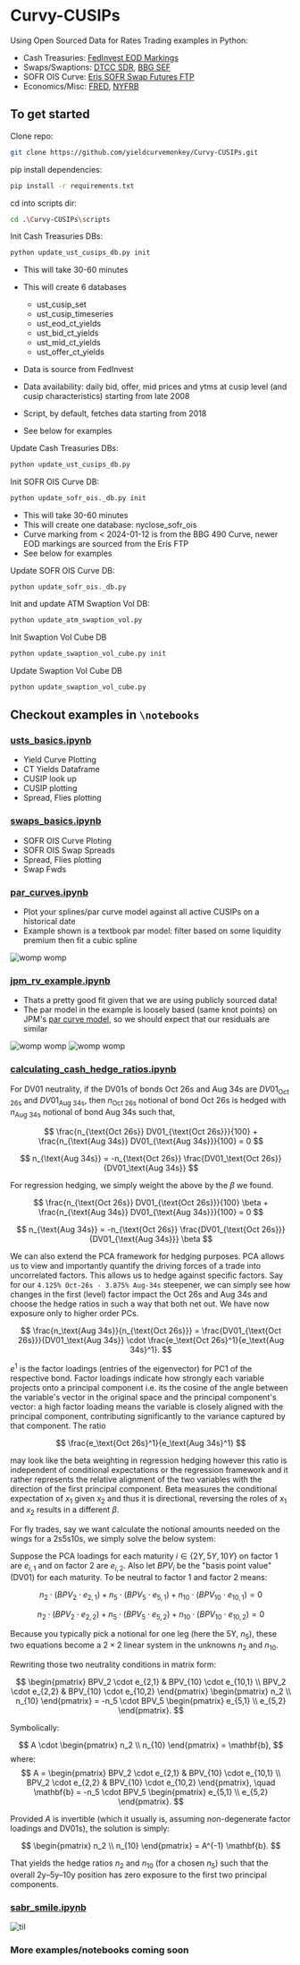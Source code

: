 # Curvy-CUSIPs

Using Open Sourced Data for Rates Trading examples in Python:

- Cash Treasuries: [FedInvest EOD Markings](https://www.treasurydirect.gov/GA-FI/FedInvest/selectSecurityPriceDate)
- Swaps/Swaptions: [DTCC SDR](https://pddata.dtcc.com/ppd/cftcdashboard), [BBG SEF](https://data.bloombergsef.com/)
- SOFR OIS Curve: [Eris SOFR Swap Futures FTP](https://files.erisfutures.com/ftp/)
- Economics/Misc: [FRED](https://fred.stlouisfed.org/), [NYFRB](https://markets.newyorkfed.org/static/docs/markets-api.html)

## To get started

Clone repo:

```bash
git clone https://github.com/yieldcurvemonkey/Curvy-CUSIPs.git
```

pip install dependencies: 

```bash
pip install -r requirements.txt
```

cd into scripts dir:

```bash
cd .\Curvy-CUSIPs\scripts
```

Init Cash Treasuries DBs: 

```py
python update_ust_cusips_db.py init
```

- This will take 30-60 minutes
- This will create 6 databases
    - ust_cusip_set
    - ust_cusip_timeseries
    - ust_eod_ct_yields
    - ust_bid_ct_yields
    - ust_mid_ct_yields
    - ust_offer_ct_yields

- Data is source from FedInvest
- Data availability: daily bid, offer, mid prices and ytms at cusip level (and cusip characteristics) starting from late 2008
- Script, by default, fetches data starting from 2018
- See below for examples

Update Cash Treasuries DBs:

```py
python update_ust_cusips_db.py
```

Init SOFR OIS Curve DB:

```py
python update_sofr_ois._db.py init
```

- This will take 30-60 minutes
- This will create one database: nyclose_sofr_ois
- Curve marking from < 2024-01-12 is from the BBG 490 Curve, newer EOD markings are sourced from the Eris FTP
- See below for examples

Update SOFR OIS Curve DB:
```
python update_sofr_ois._db.py
```

Init and update ATM Swaption Vol DB:

```py
python update_atm_swaption_vol.py
```

Init Swaption Vol Cube DB

```py
python update_swaption_vol_cube.py init
```

Update Swaption Vol Cube DB

```py
python update_swaption_vol_cube.py
```

## Checkout examples in `\notebooks`

### [usts_basics.ipynb](https://github.com/yieldcurvemonkey/Curvy-CUSIPs/blob/main/notebooks/usts_basics.ipynb)

- Yield Curve Plotting
- CT Yields Dataframe
- CUSIP look up
- CUSIP plotting
- Spread, Flies plotting

### [swaps_basics.ipynb](https://github.com/yieldcurvemonkey/Curvy-CUSIPs/blob/main/notebooks/swaps_basics.ipynb)

- SOFR OIS Curve Ploting
- SOFR OIS Swap Spreads
- Spread, Flies plotting
- Swap Fwds

### [par_curves.ipynb](https://github.com/yieldcurvemonkey/Curvy-CUSIPs/blob/main/notebooks/par_curves.ipynb)

- Plot your splines/par curve model against all active CUSIPs on a historical date
- Example shown is a textbook par model: filter based on some liquidity premium then fit a cubic spline

![womp womp](./dump/Screenshot%202024-12-05%20221335.png)

### [jpm_rv_example.ipynb](https://github.com/yieldcurvemonkey/Curvy-CUSIPs/blob/main/notebooks/jpm_rv_example.ipynb)

- Thats a pretty good fit given that we are using publicly sourced data!
- The par model in the example is loosely based (same knot points) on JPM's [par curve model](https://github.com/yieldcurvemonkey/Curvy-CUSIPs/blob/main/research/Linear/JPM%20Rates%20Strategy%20The%20(par)%20curves%20they%20are%20a-changin%E2%80%99%20Making%20enhancements%20to%20our%20Treasury%20%26%20TIPS%20par%20curves.%20Tue%20Jul%2023%202024.pdf), so we should expect that our residuals are similar

![womp womp](./dump/Screenshot%202024-12-05%20225137.png)
![womp womp](./dump/Screenshot%202024-12-05%20224928.png)

### [calculating_cash_hedge_ratios.ipynb](https://github.com/yieldcurvemonkey/Curvy-CUSIPs/blob/main/notebooks/calculating_cash_hedge_ratios.ipynb)

For DV01 neutrality, if the DV01s of bonds $\text{Oct 26s}$ and $\text{Aug 34s}$ are $DV01_{\text{Oct 26s}}$ and $DV01_{\text{Aug 34s}}$,
then $n_{\text{Oct 26s}}$ notional of bond $\text{Oct 26s}$ is hedged with $n_{\text{Aug 34s}}$ notional of bond $\text{Aug 34s}$ such that,

$$
\frac{n_{\text{Oct 26s}} DV01_{\text{Oct 26s}}}{100} + \frac{n_{\text{Aug 34s}} DV01_{\text{Aug 34s}}}{100} = 0
$$

$$
n_{\text{Aug 34s}} = -n_{\text{Oct 26s}} \frac{DV01_\text{Oct 26s}}{DV01_\text{Aug 34s}}
$$

For regression hedging, we simply weight the above by the $\beta$ we found.

$$
\frac{n_{\text{Oct 26s}} DV01_{\text{Oct 26s}}}{100} \beta + \frac{n_{\text{Aug 34s}} DV01_{\text{Aug 34s}}}{100} = 0
$$

$$
n_{\text{Aug 34s}} = -n_{\text{Oct 26s}} \frac{DV01_{\text{Oct 26s}}}{DV01_{\text{Aug 34s}}} \beta
$$

We can also extend the PCA framework for hedging purposes. PCA allows us to view and importantly quantify the driving forces of a trade into uncorrelated factors. This allows us to hedge against specific factors. Say for our `4.125% Oct-26s - 3.875% Aug-34s` steepener, we can simply see how changes in the first (level) factor impact the Oct 26s and Aug 34s and choose the hedge ratios in such a way that both net out. We have now exposure only to higher order PCs.

$$
\frac{n_\text{Aug 34s}}{n_{\text{Oct 26s}}} = \frac{DV01_{\text{Oct 26s}}}{DV01_\text{Aug 34s}} \cdot \frac{e_\text{Oct 26s}^1}{e_\text{Aug 34s}^1}.
$$

$e^1$ is the factor loadings (entries of the eigenvector) for PC1 of the respective bond. Factor loadings indicate how strongly each variable projects onto a principal component i.e. its the cosine of the angle between the variable's vector in the original space and the principal component's vector: a high factor loading means the variable is closely aligned with the principal component, contributing significantly to the variance captured by that component. The ratio 

$$
\frac{e_\text{Oct 26s}^1}{e_\text{Aug 34s}^1}
$$

may look like the beta weighting in regression hedging however this ratio is independent of conditional expectations or the regression framework and it rather represents the relative alignment of the two variables with the direction of the first principal component. Beta measures the conditional expectation of $x_1$ given $x_2$ and thus it is directional, reversing the roles of $x_1$ and $x_2$ results in a different $\beta$.

For fly trades, say we want calculate the notional amounts needed on the wings for a 2s5s10s, we simply solve the below system:

Suppose the PCA loadings for each maturity $i \in \{2Y, 5Y, 10Y\}$ on factor 1 are $e_{i,1}$ and on factor 2 are $e_{i,2}$. Also let $BPV_i$ be the "basis point value" (DV01) for each maturity. To be neutral to factor 1 and factor 2 means:

$$
n_2 \cdot (BPV_2 \cdot e_{2,1}) + n_5 \cdot (BPV_5 \cdot e_{5,1}) + n_{10} \cdot (BPV_{10} \cdot e_{10,1}) = 0
$$

$$
n_2 \cdot (BPV_2 \cdot e_{2,2}) + n_5 \cdot (BPV_5 \cdot e_{5,2}) + n_{10} \cdot (BPV_{10} \cdot e_{10,2}) = 0
$$

Because you typically pick a notional for one leg (here the 5Y, $n_5$), these two equations become a $2 \times 2$ linear system in the unknowns $n_2$ and $n_{10}$.

Rewriting those two neutrality conditions in matrix form:

$$
\begin{pmatrix}
BPV_2 \cdot e_{2,1} & BPV_{10} \cdot e_{10,1} \\
BPV_2 \cdot e_{2,2} & BPV_{10} \cdot e_{10,2}
\end{pmatrix}
\begin{pmatrix}
n_2 \\
n_{10}
\end{pmatrix}
= -n_5 \cdot BPV_5
\begin{pmatrix}
e_{5,1} \\
e_{5,2}
\end{pmatrix}.
$$

Symbolically:

$$
A \cdot 
\begin{pmatrix}
n_2 \\
n_{10}
\end{pmatrix}
= \mathbf{b},
$$
where:
$$
A = \begin{pmatrix}
BPV_2 \cdot e_{2,1} & BPV_{10} \cdot e_{10,1} \\
BPV_2 \cdot e_{2,2} & BPV_{10} \cdot e_{10,2}
\end{pmatrix}, 
\quad 
\mathbf{b} = -n_5 \cdot BPV_5
\begin{pmatrix}
e_{5,1} \\
e_{5,2}
\end{pmatrix}.
$$

Provided $A$ is invertible (which it usually is, assuming non-degenerate factor loadings and DV01s), the solution is simply:

$$
\begin{pmatrix}
n_2 \\
n_{10}
\end{pmatrix}
= A^{-1} \mathbf{b}.
$$

That yields the hedge ratios $n_2$ and $n_{10}$ (for a chosen $n_5$) such that the overall 2y–5y–10y position has zero exposure to the first two principal components.


### [sabr_smile.ipynb](https://github.com/yieldcurvemonkey/Curvy-CUSIPs/blob/main/notebooks/sabr_smile.ipynb)

![til](./dump/sabrsmileexample.gif)

### More examples/notebooks coming soon
